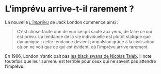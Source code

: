 # L’imprévu arrive-t-il rarement ?

La nouvelle [*L’imprévu*](http://london.sonoma.edu/Writings/LoveLife/unexpected.html) de Jack London commence ainsi :

> C’est chose facile que de voir ce qui saute aux yeux, de faire ce qui est prévu. La tendance de la vie individuelle est plutôt statique que dynamique ; cette tendance devient propulsion grâce à la civilisation où on ne voit que ce qui est évident, où l’imprévu arrive rarement.

En 1906, London n’anticipait pas [les black swans de Nicolas Taleb](https://tcrouzet.com/2007/09/03/conversation-avec-taleb/). Il note toutefois que leur survenu est terrible pour ceux qui ne savent pas attendre l’imprévu.